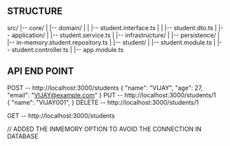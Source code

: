 ## STRUCTURE ##
src/
|-- core/
| |-- domain/
| | |-- student.interface.ts
| | |-- student.dto.ts
| |-- application/
| |-- student.service.ts
|
|-- infrastructure/
| |-- persistence/
| |-- in-memory.student.repository.ts
|
|-- student/
| |-- student.module.ts
| |-- student.controller.ts
|
|-- app.module.ts

## API END POINT ##

POST -- http://localhost:3000/students
      {
        "name": "VIJAY",
        "age": 27,
        "email": "VIJAY@example.com"
      }
PUT -- http://localhost:3000/students/1     
      {
        "name": "VIJAY001",
      }
DELETE -- http://localhost:3000/students/1

GET -- http://localhost:3000/students 



// ADDED THE INMEMORY OPTION TO AVOID THE CONNECTION IN DATABASE
